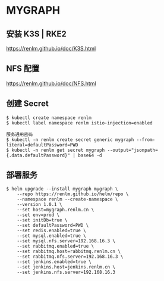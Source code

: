# MYGRAPH

## 安装 K3S | RKE2
<a href="https://renlm.github.io/doc/K3S.html" target="_blank">https://<span></span>renlm.github.io/doc/K3S.html</a>  

## NFS 配置  
<a href="https://renlm.github.io/doc/NFS.html" target="_blank">https://<span></span>renlm.github.io/doc/NFS.html</a>  

## 创建 Secret
	$ kubectl create namespace renlm
	$ kubectl label namespace renlm istio-injection=enabled
	
	服务通用密码  
	$ kubectl -n renlm create secret generic mygraph --from-literal=defaultPassword=PWD
    $ kubectl -n renlm get secret mygraph --output="jsonpath={.data.defaultPassword}" | base64 -d
	  	
## 部署服务
	$ helm upgrade --install mygraph mygraph \
        --repo https://renlm.github.io/helm/repo \
        --namespace renlm --create-namespace \
        --version 1.0.1 \
        --set host=mygraph.renlm.cn \
        --set env=prod \
        --set initDb=true \
        --set defaultPassword=PWD \
        --set redis.enabled=true \
        --set mysql.enabled=true \
        --set mysql.nfs.server=192.168.16.3 \
        --set rabbitmq.enabled=true \
        --set rabbitmq.host=rabbitmq.renlm.cn \
        --set rabbitmq.nfs.server=192.168.16.3 \
        --set jenkins.enabled=true \
        --set jenkins.host=jenkins.renlm.cn \
        --set jenkins.nfs.server=192.168.16.3